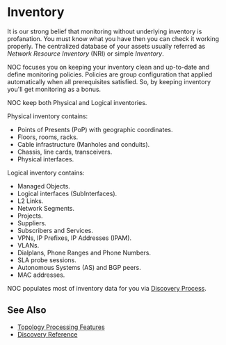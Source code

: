 # Inventory

It is our strong belief that monitoring without underlying inventory
is profanation. You must know what you have then you can check it working
properly. The centralized database of your assets usually referred
as *Network Resource Inventory* (NRI) or simple *Inventory*.

NOC focuses you on keeping your inventory clean and up-to-date and define monitoring
policies. Policies are group configuration that applied automatically
when all prerequisites satisfied. So, by keeping inventory you'll get
monitoring as a bonus.

NOC keep both Physical and Logical inventories.

Physical inventory contains:

* Points of Presents (PoP) with geographic coordinates.
* Floors, rooms, racks.
* Cable infrastructure (Manholes and conduits).
* Chassis, line cards, transceivers.
* Physical interfaces.

Logical inventory contains:

* Managed Objects.
* Logical interfaces (SubInterfaces).
* L2 Links.
* Network Segments.
* Projects.
* Suppliers.
* Subscribers and Services.
* VPNs, IP Prefixes, IP Addresses (IPAM).
* VLANs.
* Dialplans, Phone Ranges and Phone Numbers.
* SLA probe sessions.
* Autonomous Systems (AS) and BGP peers.
* MAC addresses.

NOC populates most of inventory data for you via [Discovery Process](../discovery-reference/index.md).

## See Also

* [Topology Processing Features](../topology-processing-features/index.md)
* [Discovery Reference](../discovery-reference/index.md)